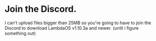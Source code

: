 # Join the Discord.
I can't upload files bigger than 25MB so you're going to have to join the Discord to download LambdaOS v1.10.3a and newer. (until i figure something out)
